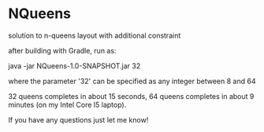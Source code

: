 # NQueens
solution to n-queens layout with additional constraint

after building with Gradle, run as: 

   java -jar NQueens-1.0-SNAPSHOT.jar 32

where the parameter '32' can be specified as any integer between 8 and 64

32 queens completes in about 15 seconds, 
64 queens completes in about 9 minutes (on my Intel Core I5 laptop).

If you have any questions just let me know!
